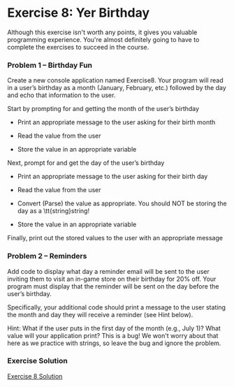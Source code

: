 # Exercise 8: Yer Birthday

Although this exercise isn't worth any points, it gives you valuable programming experience. You're almost definitely going to have to complete the exercises to succeed in the course.

### Problem 1 – Birthday Fun

Create a new console application named Exercise8. Your program will read in a user’s birthday as a month (January, February, etc.) followed by the day and echo that information to the user. 

Start by prompting for and getting the month of the user’s birthday

 - Print an appropriate message to the user asking for their birth month

 - Read the value from the user

 - Store the value in an appropriate variable

Next, prompt for and get the day of the user’s birthday

 - Print an appropriate message to the user asking for their birth day

 - Read the value from the user

 - Convert (Parse) the value as appropriate. You should NOT be storing the day as a \tt{string}string!

 - Store the value in an appropriate variable

Finally, print out the stored values to the user with an appropriate message

### Problem 2 – Reminders

Add code to display what day a reminder email will be sent to the user inviting them to visit an in-game store on their birthday for 20% off.  Your program must display that the reminder will be sent on the day before the user’s birthday. 

Specifically, your additional code should print a message to the user stating the month and day they will receive a reminder (see Hint below).

Hint:  What if the user puts in the first day of the month (e.g., July 1)?  What value will your application print?  This is a bug!  We won't worry about that here as we practice with strings, so leave the bug and ignore the problem.

### Exercise Solution

[Exercise 8 Solution](https://d3c33hcgiwev3.cloudfront.net/alslJ3bfQjSbJSd233I0qA_e5b1ee2e778641db8d56c486e0a37df1_4-1-Exercise-8-Solution.zip?Expires=1643068800&Signature=Mhpn~FnTxtoPD1F0J5ibHd-63iV~HskbABP2bPRguVcnFcYF6o6FHS8K1LBcjmNwPIzsYshIPiFgAV9yzJqHMvpcnRI~WdyXlg9kGdRP2lZW1e6KNuuKa~oBK5c3IqqWsdR906ntQRxNbXvhLMulhqYgNuv9rJ7Wyxhbv1J-zdQ_&Key-Pair-Id=APKAJLTNE6QMUY6HBC5A)


